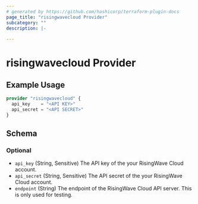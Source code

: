 ```yaml
---
# generated by https://github.com/hashicorp/terraform-plugin-docs
page_title: "risingwavecloud Provider"
subcategory: ""
description: |-
  
---
```


# risingwavecloud Provider



## Example Usage

```terraform
provider "risingwavecloud" {
  api_key    = "<API KEY>"
  api_secret = "<API SECRET>"
}
```

<!-- schema generated by tfplugindocs -->
## Schema

### Optional

- `api_key` (String, Sensitive) The API key of the your RisingWave Cloud account.
- `api_secret` (String, Sensitive) The API secret of the your RisingWave Cloud account.
- `endpoint` (String) The endpoint of the RisingWave Cloud API server. This is only used for testing.
